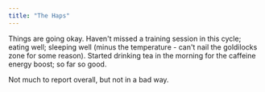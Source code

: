 ```yaml
---
title: "The Haps"
---
```

Things are going okay. Haven't missed a training session in this cycle; eating well; sleeping well (minus the temperature - can't nail the goldilocks zone for some reason). Started drinking tea in the morning for the caffeine energy boost; so far so good. 

Not much to report overall, but not in a bad way.


